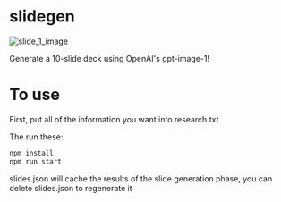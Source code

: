# slidegen

![slide_1_image](https://github.com/user-attachments/assets/77767f09-5761-4377-9bf5-afc0a19911e3)

Generate a 10-slide deck using OpenAI's gpt-image-1!

# To use

First, put all of the information you want into research.txt

The run these:

```sh
npm install
npm run start
```

slides.json will cache the results of the slide generation phase, you can delete slides.json to regenerate it
